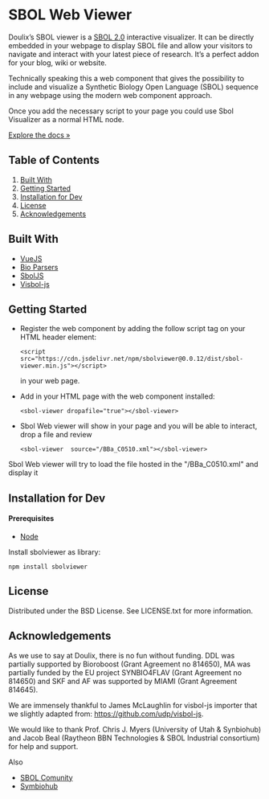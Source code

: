 <h1>SBOL Web Viewer</h1>

Doulix’s SBOL viewer is a [SBOL 2.0](https://sbolstandard.org) interactive visualizer.
It can be directly embedded in your webpage to display SBOL file and allow your visitors to navigate and interact with your latest piece of research. It’s a perfect addon for your blog, wiki or website.

Technically speaking this a web component that gives the possibility to include and visualize a Synthetic Biology Open Language (SBOL) sequence in any webpage using the modern web component approach.

Once you add the necessary script to your page you could use Sbol Visualizer as a normal HTML node.


[Explore the docs »](https://www.npmjs.com/package/sbolviewer)

## Table of Contents
1. [Built With](#built-with)
2. [Getting Started](#getting-started)
3. [Installation for Dev](#installation-for-dev)
4. [License](#license)
5. [Acknowledgements](#acknowledgements)

## Built With

* [VueJS](https://vuejs.org)
* [Bio Parsers](https://github.com/TeselaGen/ve-sequence-parsers)
* [SbolJS](https://github.com/doulix/sbol-web-visualizer)
* [Visbol-js](https://github.com/VisBOL/visbol-js)

<!-- GETTING STARTED -->
## Getting Started

- Register the web component by adding the follow script tag on your HTML header element:

  ```
  <script src="https://cdn.jsdelivr.net/npm/sbolviewer@0.0.12/dist/sbol-viewer.min.js"></script>
  ```
  in your web page.

- Add in your HTML page with the web component installed:

  ```
  <sbol-viewer dropafile="true"></sbol-viewer>  
  ```
- Sbol Web viewer  will show in your page and you will be able to interact, drop a file and review

  ```
  <sbol-viewer  source="/BBa_C0510.xml"></sbol-viewer>  
  ```
Sbol Web viewer will try to load the file hosted in the "/BBa_C0510.xml" and display it

## Installation for Dev

#### Prerequisites

- [Node](https://nodejs.org/en/)

Install sbolviewer as library:

```
npm install sbolviewer 
```


<!-- LICENSE -->
## License
Distributed under the BSD License. See LICENSE.txt for more information.

<!-- ACKNOWLEDGEMENTS -->
## Acknowledgements

As we use to say at Doulix, there is no fun without funding. DDL was partially supported by Bioroboost (Grant Agreement no 814650), MA was partially funded by the EU project SYNBIO4FLAV (Grant Agreement no 814650) and SKF and AF was supported by MIAMI (Grant Agreement 814645).

We are immensely thankful to James McLaughlin for visbol-js importer that we slightly  adapted from: https://github.com/udp/visbol-js.

We would like to thank Prof. Chris J. Myers (University of Utah & Synbiohub) and Jacob Beal (Raytheon BBN Technologies & SBOL Industrial consortium) for help and support.

Also

* [SBOL Comunity](https://sbolstandard.org)
* [Symbiohub](https://synbiohub.org/)


